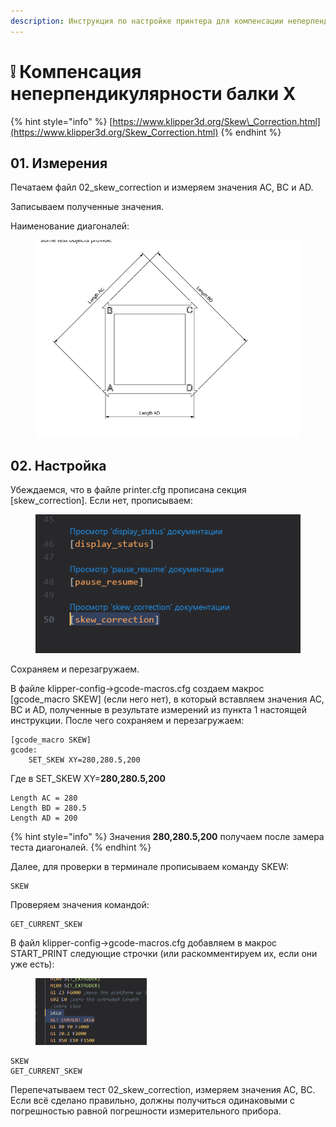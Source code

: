 ```yaml
---
description: Инструкция по настройке принтера для компенсации неперпендикулярности балки X
---
```


# ❕ Компенсация неперпендикулярности балки X

{% hint style="info" %}
[https://www.klipper3d.org/Skew\_Correction.html](https://www.klipper3d.org/Skew_Correction.html)
{% endhint %}

## 01. Измерения

Печатаем файл 02\_skew\_correction и измеряем значения AC, BC и AD.

Записываем полученные значения.

Наименование диагоналей:

<figure><img src="../.gitbook/assets/изображение (232).png" alt=""><figcaption></figcaption></figure>

## 02. Настройка

Убеждаемся, что в файле printer.cfg прописана секция \[skew\_correction]. Если нет, прописываем:

<figure><img src="../.gitbook/assets/изображение (231).png" alt=""><figcaption></figcaption></figure>

Сохраняем и перезагружаем.

В файле klipper-config->gcode-macros.cfg создаем макрос \[gcode\_macro SKEW] (если него нет), в который вставляем значения AC, BC и AD, полученные в результате измерений из пункта 1 настоящей инструкции. После чего сохраняем и перезагружаем:

```django
[gcode_macro SKEW]
gcode:
    SET_SKEW XY=280,280.5,200
```

Где в SET\_SKEW XY=**280,280.5,200**

```
Length AC = 280
Length BD = 280.5
Length AD = 200
```

{% hint style="info" %}
Значения **280,280.5,200** получаем после замера теста диагоналей.
{% endhint %}

Далее, для проверки в терминале прописываем команду SKEW:

```django
SKEW
```

Проверяем значения командой:

```django
GET_CURRENT_SKEW
```

В файл klipper-config->gcode-macros.cfg добавляем в макрос START\_PRINT следующие строчки (или раскомментируем их, если они уже есть):

<figure><img src="../.gitbook/assets/изображение (29).png" alt="" width="178"><figcaption></figcaption></figure>

```django
SKEW
GET_CURRENT_SKEW
```

Перепечатываем тест 02\_skew\_correction, измеряем значения AC, BC. Если всё сделано правильно, должны получиться одинаковыми с погрешностью равной погрешности измерительного прибора.&#x20;
